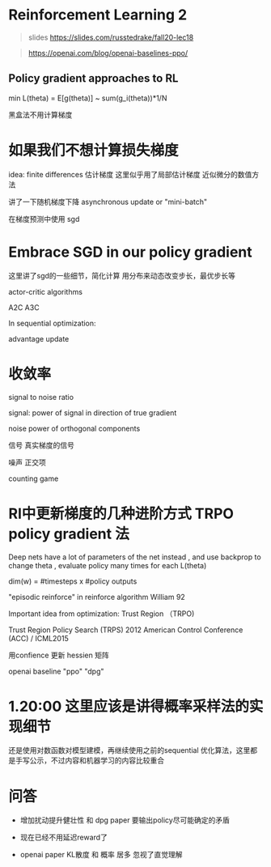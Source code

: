 # Reinforcement Learning 2

> slides https://slides.com/russtedrake/fall20-lec18

> https://openai.com/blog/openai-baselines-ppo/

## Policy gradient approaches to RL

min L(theta) = E[g(theta)] ~ sum(g_i(theta))*1/N

黑盒法不用计算梯度

# 如果我们不想计算损失梯度

idea: finite differences 估计梯度 这里似乎用了局部估计梯度 近似微分的数值方法

讲了一下随机梯度下降 asynchronous update or "mini-batch"

在梯度预测中使用 sgd

# Embrace SGD in our policy gradient

这里讲了sgd的一些细节，简化计算 用分布来动态改变步长，最优步长等

actor-critic algorithms

A2C  A3C

In sequential optimization: 

advantage update

# 收敛率
signal to noise ratio 

signal: power of signal in direction of true gradient

noise power of orthogonal components

信号 真实梯度的信号

噪声 正交项

counting game

# Rl中更新梯度的几种进阶方式 TRPO policy gradient 法

Deep nets have a lot of parameters of the net instead , and use backprop to change theta  , evaluate policy many times for each L(theta)

dim(w) = #timesteps x #policy outputs

"episodic reinforce" in reinforce algorithm William 92

Important idea from optimization: Trust Region （TRPO)

Trust Region Policy Search (TRPS) 2012 American Control Conference (ACC) / ICML2015 

用confience 更新 hessien 矩阵

openai baseline "ppo" "dpg"

# 1.20:00 这里应该是讲得概率采样法的实现细节

还是使用对数函数对模型建模，再继续使用之前的sequential 优化算法，这里都是手写公示，不过内容和机器学习的内容比较重合

# 问答
- 增加扰动提升健壮性 和 dpg paper 要输出policy尽可能确定的矛盾

- 现在已经不用延迟reward了

- openai paper  KL散度 和 概率 居多 忽视了直觉理解